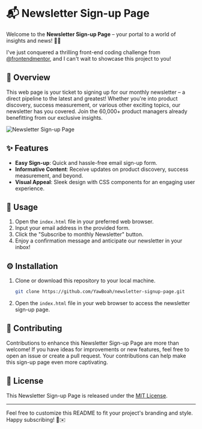 # 📬 Newsletter Sign-up Page
Welcome to the **Newsletter Sign-up Page** – your portal to a world of insights and news! 🚀✨

I've just conquered a thrilling front-end coding challenge from [@frontendmentor](https://www.frontendmentor.io/), and I can't wait to showcase this project to you!

## 📌 Overview
This web page is your ticket to signing up for our monthly newsletter – a direct pipeline to the latest and greatest! Whether you're into product discovery, success measurement, or various other exciting topics, our newsletter has you covered. Join the 60,000+ product managers already benefitting from our exclusive insights.

![Newsletter Sign-up Page](https://github.com/YawBoah/Newsletter-Sign-up-Form/assets/126890146/dba14f62-bf40-4331-b148-0697532d6de8)

## ✨ Features
- **Easy Sign-up**: Quick and hassle-free email sign-up form.
- **Informative Content**: Receive updates on product discovery, success measurement, and beyond.
- **Visual Appeal**: Sleek design with CSS components for an engaging user experience.

## 🚀 Usage
1. Open the `index.html` file in your preferred web browser.
2. Input your email address in the provided form.
3. Click the "Subscribe to monthly Newsletter" button.
4. Enjoy a confirmation message and anticipate our newsletter in your inbox!

## ⚙️ Installation
1. Clone or download this repository to your local machine.

   ```bash
   git clone https://github.com/YawBoah/newsletter-signup-page.git
   ```

2. Open the `index.html` file in your web browser to access the newsletter sign-up page.

## 🤝 Contributing
Contributions to enhance this Newsletter Sign-up Page are more than welcome! If you have ideas for improvements or new features, feel free to open an issue or create a pull request. Your contributions can help make this sign-up page even more captivating.

## 📄 License
This Newsletter Sign-up Page is released under the [MIT License](LICENSE).

---

Feel free to customize this README to fit your project's branding and style. Happy subscribing! 🌟✉️
